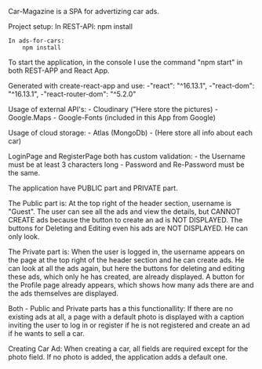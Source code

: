 Car-Magazine is a SPA for advertizing car ads.

Project setup:
    In REST-API:
        npm install
    
    In ads-for-cars:
        npm install

To start the application, in the console I use the command "npm start" 
    in both REST-APP and React App.

Generated with create-react-app and use:
    -"react": "^16.13.1",
    -"react-dom": "^16.13.1",
    -"react-router-dom": "^5.2.0"

Usage of external API's:
    - Cloudinary ("Here store the pictures)
    - Google.Maps
    - Google-Fonts (included in this App from Google)

Usage of cloud storage:
    - Atlas (MongoDb) - (Here store all info about each car)

LoginPage and RegisterPage both has custom validation:
    - the Username must be at least 3 characters long
    - Password and Re-Password must be the same.

The application have PUBLIC part and PRIVATE part.

The Public part is:
    At the top right of the header section, username is "Guest".
    The user can see all the ads and view the details, but CANNOT CREATE ads because the button to create an ad is NOT DISPLAYED. The buttons for Deleting and Editing even his ads are NOT DISPLAYED. He can only look.

The Private part is:
    When the user is logged in, the username appears on the page at the top right of the header section and he can create ads. He can look at all the ads again, but here the buttons for deleting and editing these ads, which only he has created, are already displayed.
    A button for the Profile page already appears, which shows how many ads there are and the ads themselves are displayed.

Both - Public and Private parts has a this functionallity:
    If there are no existing ads at all, a page with a default photo is displayed with a caption inviting the user to log in or register if he is not registered and create an ad if he wants to sell a car.

Creating Car Ad:
    When creating a car, all fields are required except for the photo field. If no photo is added, the application adds a default one.